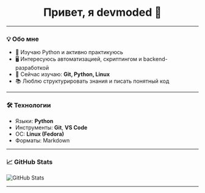 <!--- ![My Skills](https://skillicons.dev/icons?i=python,linux,github)

![My Skills](https://skillicons.dev/icons?i=figma) --->

<!---[![Discord-contact](https://skillicons.dev/icons?i=discord)](https://discord.gg/G666x95G)--->

<h1 align="center">Привет, я devmoded 👋</h1>

<!--- <p align="center">
  Python-разработчик • Linux-пользователь • Учусь и развиваюсь каждый день
</p>
--->
---

### 💡 Обо мне

- 🔭 Изучаю Python и активно практикуюсь
- 🖥 Интересуюсь автоматизацией, скриптингом и backend-разработкой
- 🧠 Сейчас изучаю: **Git, Python, Linux**
- 📚 Люблю структурировать знания и писать понятный код

---

### 🛠 Технологии

- Языки: **Python**
- Инструменты: **Git**, **VS Code**
- ОС: **Linux (Fedora)**
- Форматы: Markdown

---

### 📈 GitHub Stats

![GitHub Stats](https://github-readme-stats.vercel.app/api?username=devmoded&show_icons=true&theme=dark&hide_title=true&locale=ru)

---

<!--- ### 📬 Контакты

- Telegram: [@твой_ник](https://t.me/твой_ник)

--- 

### ⚙️ Репозитории, которые стоит глянуть

- [репозиторий_1](ссылка) – короткое описание
- [репозиторий_2](ссылка) – короткое описание
--->
